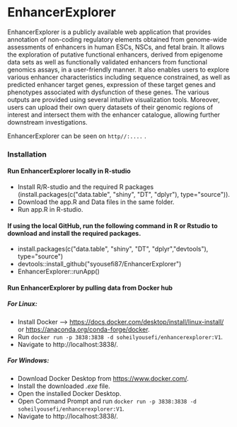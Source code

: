 # EnhancerExplorer
EnhancerExplorer is a publicly available web application that provides annotation of non-coding regulatory elements obtained from genome-wide assessments of enhancers in human ESCs, NSCs, and fetal brain. 
It allows the exploration of putative functional enhancers, derived from epigenome data sets as well as functionally validated enhancers from functional genomics assays, in a user-friendly manner. It also enables users to explore various enhancer characteristics including sequence constrained, as well as predicted enhancer target genes, expression of these target genes and phenotypes associated with dysfunction of these genes. The various outputs are provided using several intuitive visualization tools. Moreover, users can upload their own query datasets of their genomic regions of interest and intersect them with the enhancer catalogue, allowing further downstream investigations.

EnhancerExplorer can be seen on `http//:....` .

### Installation

#### Run EnhancerExplorer locally in R-studio
- Install R/R-studio and the required R packages (install.packages(c("data.table", "shiny", "DT", "dplyr"), type="source")).
- Download the app.R and Data files in the same folder.
- Run app.R in R-studio.

#### If using the local GitHub, run the following command in R or Rstudio to download and install the required packages.
- install.packages(c("data.table", "shiny", "DT", "dplyr","devtools"), type="source")
- devtools::install_github("syousefi87/EnhancerExplorer")
- EnhancerExplorer::runApp()

#### Run EnhancerExplorer by pulling data from Docker hub
##### For Linux:
- Install Docker --> https://docs.docker.com/desktop/install/linux-install/ or https://anaconda.org/conda-forge/docker.
- Run `docker run -p 3838:3838 -d soheilyousefi/enhancerexplorer:V1`.
- Navigate to http://localhost:3838/.
##### For Windows:
- Download Docker Desktop from https://www.docker.com/.
- Install the downloaded *.exe* file.
- Open the installed Docker Desktop.
- Open Command Prompt and run `docker run -p 3838:3838 -d soheilyousefi/enhancerexplorer:V1`.
- Navigate to http://localhost:3838/.
